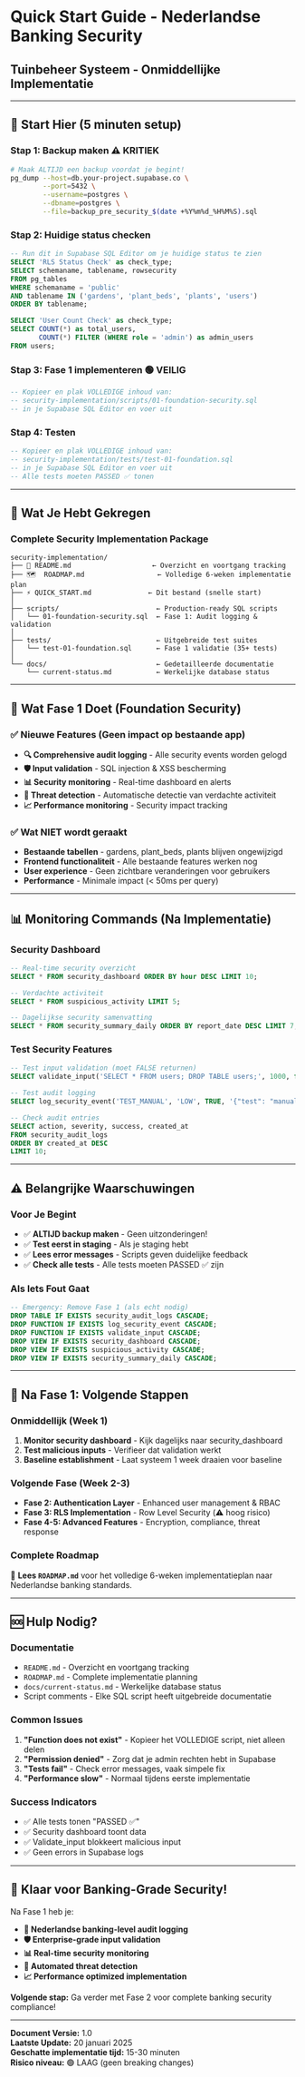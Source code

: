 # Quick Start Guide - Nederlandse Banking Security
## Tuinbeheer Systeem - Onmiddellijke Implementatie

---

## 🚀 **Start Hier (5 minuten setup)**

### **Stap 1: Backup maken** ⚠️ **KRITIEK**
```bash
# Maak ALTIJD een backup voordat je begint!
pg_dump --host=db.your-project.supabase.co \
        --port=5432 \
        --username=postgres \
        --dbname=postgres \
        --file=backup_pre_security_$(date +%Y%m%d_%H%M%S).sql
```

### **Stap 2: Huidige status checken**
```sql
-- Run dit in Supabase SQL Editor om je huidige status te zien
SELECT 'RLS Status Check' as check_type;
SELECT schemaname, tablename, rowsecurity 
FROM pg_tables 
WHERE schemaname = 'public' 
AND tablename IN ('gardens', 'plant_beds', 'plants', 'users')
ORDER BY tablename;

SELECT 'User Count Check' as check_type;
SELECT COUNT(*) as total_users, 
       COUNT(*) FILTER (WHERE role = 'admin') as admin_users
FROM users;
```

### **Stap 3: Fase 1 implementeren** 🟢 **VEILIG**
```sql
-- Kopieer en plak VOLLEDIGE inhoud van:
-- security-implementation/scripts/01-foundation-security.sql
-- in je Supabase SQL Editor en voer uit
```

### **Stap 4: Testen**
```sql
-- Kopieer en plak VOLLEDIGE inhoud van:
-- security-implementation/tests/test-01-foundation.sql  
-- in je Supabase SQL Editor en voer uit
-- Alle tests moeten PASSED ✅ tonen
```

---

## 📁 **Wat Je Hebt Gekregen**

### **Complete Security Implementation Package**
```
security-implementation/
├── 📖 README.md                    ← Overzicht en voortgang tracking
├── 🗺️  ROADMAP.md                  ← Volledige 6-weken implementatie plan
├── ⚡ QUICK_START.md              ← Dit bestand (snelle start)
│
├── scripts/                        ← Production-ready SQL scripts
│   └── 01-foundation-security.sql  ← Fase 1: Audit logging & validation
│
├── tests/                          ← Uitgebreide test suites
│   └── test-01-foundation.sql      ← Fase 1 validatie (35+ tests)
│
└── docs/                           ← Gedetailleerde documentatie
    └── current-status.md           ← Werkelijke database status
```

---

## 🎯 **Wat Fase 1 Doet (Foundation Security)**

### ✅ **Nieuwe Features (Geen impact op bestaande app)**
- **🔍 Comprehensive audit logging** - Alle security events worden gelogd
- **🛡️ Input validation** - SQL injection & XSS bescherming
- **📊 Security monitoring** - Real-time dashboard en alerts
- **🚨 Threat detection** - Automatische detectie van verdachte activiteit
- **📈 Performance monitoring** - Security impact tracking

### ✅ **Wat NIET wordt geraakt**
- **Bestaande tabellen** - gardens, plant_beds, plants blijven ongewijzigd
- **Frontend functionaliteit** - Alle bestaande features werken nog
- **User experience** - Geen zichtbare veranderingen voor gebruikers
- **Performance** - Minimale impact (< 50ms per query)

---

## 📊 **Monitoring Commands (Na Implementatie)**

### **Security Dashboard**
```sql
-- Real-time security overzicht
SELECT * FROM security_dashboard ORDER BY hour DESC LIMIT 10;

-- Verdachte activiteit
SELECT * FROM suspicious_activity LIMIT 5;

-- Dagelijkse security samenvatting  
SELECT * FROM security_summary_daily ORDER BY report_date DESC LIMIT 7;
```

### **Test Security Features**
```sql
-- Test input validation (moet FALSE returnen)
SELECT validate_input('SELECT * FROM users; DROP TABLE users;', 1000, false);

-- Test audit logging
SELECT log_security_event('TEST_MANUAL', 'LOW', TRUE, '{"test": "manual"}'::jsonb);

-- Check audit entries
SELECT action, severity, success, created_at 
FROM security_audit_logs 
ORDER BY created_at DESC 
LIMIT 10;
```

---

## ⚠️ **Belangrijke Waarschuwingen**

### **Voor Je Begint**
- ✅ **ALTIJD backup maken** - Geen uitzonderingen!
- ✅ **Test eerst in staging** - Als je staging hebt
- ✅ **Lees error messages** - Scripts geven duidelijke feedback
- ✅ **Check alle tests** - Alle tests moeten PASSED ✅ zijn

### **Als Iets Fout Gaat**
```sql
-- Emergency: Remove Fase 1 (als echt nodig)
DROP TABLE IF EXISTS security_audit_logs CASCADE;
DROP FUNCTION IF EXISTS log_security_event CASCADE;  
DROP FUNCTION IF EXISTS validate_input CASCADE;
DROP VIEW IF EXISTS security_dashboard CASCADE;
DROP VIEW IF EXISTS suspicious_activity CASCADE;
DROP VIEW IF EXISTS security_summary_daily CASCADE;
```

---

## 🎯 **Na Fase 1: Volgende Stappen**

### **Onmiddellijk (Week 1)**
1. **Monitor security dashboard** - Kijk dagelijks naar security_dashboard
2. **Test malicious inputs** - Verifieer dat validation werkt
3. **Baseline establishment** - Laat systeem 1 week draaien voor baseline

### **Volgende Fase (Week 2-3)**
- **Fase 2: Authentication Layer** - Enhanced user management & RBAC
- **Fase 3: RLS Implementation** - Row Level Security (⚠️ hoog risico)
- **Fase 4-5: Advanced Features** - Encryption, compliance, threat response

### **Complete Roadmap**
📖 **Lees `ROADMAP.md`** voor het volledige 6-weken implementatieplan naar Nederlandse banking standards.

---

## 🆘 **Hulp Nodig?**

### **Documentatie**
- `README.md` - Overzicht en voortgang tracking
- `ROADMAP.md` - Complete implementatie planning  
- `docs/current-status.md` - Werkelijke database status
- Script comments - Elke SQL script heeft uitgebreide documentatie

### **Common Issues**
1. **"Function does not exist"** - Kopieer het VOLLEDIGE script, niet alleen delen
2. **"Permission denied"** - Zorg dat je admin rechten hebt in Supabase
3. **"Tests fail"** - Check error messages, vaak simpele fix
4. **"Performance slow"** - Normaal tijdens eerste implementatie

### **Success Indicators**
- ✅ Alle tests tonen "PASSED ✅"
- ✅ Security dashboard toont data
- ✅ Validate_input blokkeert malicious input
- ✅ Geen errors in Supabase logs

---

## 🎉 **Klaar voor Banking-Grade Security!**

Na Fase 1 heb je:
- **🏦 Nederlandse banking-level audit logging**
- **🛡️ Enterprise-grade input validation** 
- **📊 Real-time security monitoring**
- **🚨 Automated threat detection**
- **📈 Performance optimized implementation**

**Volgende stap:** Ga verder met Fase 2 voor complete banking security compliance!

---

**Document Versie:** 1.0  
**Laatste Update:** 20 januari 2025  
**Geschatte implementatie tijd:** 15-30 minuten  
**Risico niveau:** 🟢 LAAG (geen breaking changes)